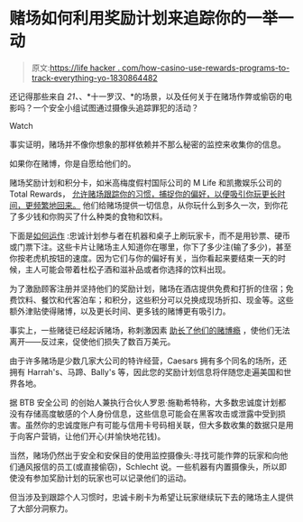 # 赌场如何利用奖励计划来追踪你的一举一动

> 原文:[https://life hacker . com/how-casino-use-rewards-programs-to-track-everything-yo-1830864482](https://lifehacker.com/how-casinos-use-rewards-programs-to-track-everything-yo-1830864482)

还记得那些来自 *21、*、*十一罗汉、*的场景，以及任何关于在赌场作弊或偷窃的电影吗？一个安全小组试图通过摄像头追踪罪犯的活动？

Watch

事实证明，赌场并不像你想象的那样依赖并不那么秘密的监控来收集你的信息。

如果你在赌博，你是自愿给他们的。

赌场奖励计划和积分卡，如米高梅度假村国际公司的 M Life 和凯撒娱乐公司的 Total Rewards， [允许赌场跟踪你的习惯，捕捉你的偏好，以便吸引你玩更长时间，更频繁地回来。](https://www.nytimes.com/2018/11/28/nyregion/sports-betting-nj-security.html?action=click&amp;module=News&amp;pgtype=Homepage) 他们给赌场提供一切信息，从你玩什么到多久一次，到你花了多少钱和你购买了什么种类的食物和饮料。

下面是[如何运作](https://limn.it/articles/the-touch-point-collective-crowd-contouring-on-the-casino-floor/) :忠诚计划参与者在机器和桌子上刷玩家卡，而不是用钞票、硬币或门票下注。这些卡片让赌场主人知道你在哪里，你下了多少注(输了多少)，甚至你按老虎机按钮的速度。因为它们与你的偏好有关，当你看起来要结束一天的时候，主人可能会带着杜松子酒和滋补品或者你选择的饮料出现。

为了激励顾客注册并坚持他们的奖励计划，赌场在酒店提供免费和打折的住宿；免费饮料、餐饮和代客泊车；和积分，这些积分可以兑换成现场折扣、现金等。这些额外津贴使得赌博，以及更长时间、更多钱的赌博更有吸引力。

事实上，一些赌徒已经起诉赌场，称刺激因素 [助长了他们的赌博瘾](https://www.theatlantic.com/magazine/archive/2016/12/losing-it-all/505814/) ，使他们无法离开——反过来，促使他们损失了数百万美元。

由于许多赌场是少数几家大公司的特许经营，Caesars 拥有多个同名的场所，还拥有 Harrah's、马蹄、Bally's 等，因此您的奖励计划信息将伴随您走遍美国和世界各地。

据 BTB 安全公司 的创始人兼执行合伙人罗恩·施勒希特称，大多数忠诚度计划都没有存储高度敏感的个人身份信息，这些信息可能会在黑客攻击或泄露中受到损害。虽然你的忠诚度账户有可能与信用卡号码相关联，但大多数收集的数据只是用于向客户营销，让他们开心(并愉快地花钱)。

当然，赌场仍然出于安全和安保目的使用监控摄像头:寻找可能作弊的玩家和向他们通风报信的员工(或直接偷窃)，Schlecht 说。一些机器有内置摄像头，所以即使没有参加奖励计划的玩家也可以记录他们的运动。

但当涉及到跟踪个人习惯时，忠诚卡刷卡为希望让玩家继续玩下去的赌场主人提供了大部分洞察力。